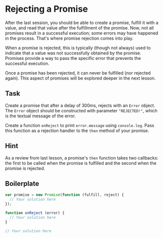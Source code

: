 # Rejecting a Promise

After the last session, you should be able to create a promise, fulfill it
with a value, and read that value after the fulfillment of the promise. Now,
not all promises result in a successful execution; some errors may have
happened in the process. That's where promise rejection comes into play.

When a promise is rejected, this is typically (though not always) used to
indicate that a value was not successfully obtained by the promise. Promises
provide a way to pass the specific error that prevents the successful
execution.

Once a promise has been rejected, it can never be fulfilled (nor rejected
again). This aspect of promises will be explored deeper in the next lesson.

## Task

Create a promise that after a delay of 300ms, rejects with an `Error` object.
The `Error` object should be constructed with parameter `"REJECTED!"`, which is
the textual message of the error.

Create a function `onReject` to print `error.message` using `console.log`. Pass
this function as a rejection handler to the `then` method of your promise.

## Hint

As a review from last lesson, a promise's `then` function takes two callbacks:
the first to be called when the promise is fulfilled and the second when the
promise is rejected.

## Boilerplate

```js
var promise = new Promise(function (fulfill, reject) {
  // Your solution here
});

function onReject (error) {
  // Your solution here
}

// Your solution here
```
